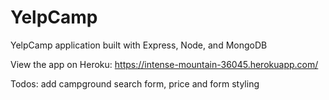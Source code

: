 # YelpCamp
YelpCamp application built with Express, Node, and MongoDB

View the app on Heroku: https://intense-mountain-36045.herokuapp.com/

Todos: add campground search form, price and form styling
